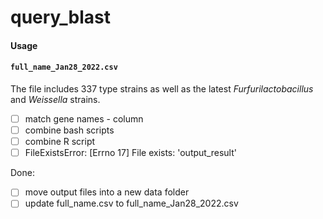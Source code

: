 # query_blast

#### Usage


#### `full_name_Jan28_2022.csv`
 The file includes 337 type strains as well as the latest *Furfurilactobacillus* and *Weissella* strains.



- [ ] match gene names - column
- [ ] combine bash scripts
- [ ] combine R script
- [ ] FileExistsError: [Errno 17] File exists: 'output_result'

Done:
- [ ] move output files into a new data folder
- [ ] update full_name.csv to full_name_Jan28_2022.csv

